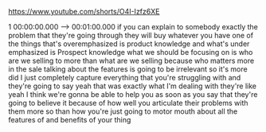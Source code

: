 https://www.youtube.com/shorts/O4I-Izfz6XE

1 00:00:00.000 --\> 00:01:00.000 if you can explain to somebody exactly
the problem that they're going through they will buy whatever you have
one of the things that's overemphasized is product knowledge and what's
under emphasized is Prospect knowledge what we should be focusing on is
who are we selling to more than what are we selling because who matters
more in the sale talking about the features is going to be irrelevant so
it's more did I just completely capture everything that you're
struggling with and they're going to say yeah that was exactly what I'm
dealing with they're like yeah I think we're gonna be able to help you
as soon as you say that they're going to believe it because of how well
you articulate their problems with them more so than how you're just
going to motor mouth about all the features of and benefits of your
thing
